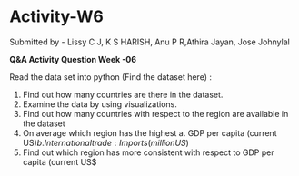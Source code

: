 # Activity-W6
Submitted by - Lissy C J, K S HARISH, Anu P R,Athira Jayan,  Jose Johnylal

**Q&A Activity Question Week -06**

Read the data set into python (Find the dataset here) :

1. Find out how many countries are there in the dataset.
2. Examine the data by using visualizations.
3. Find out how many countries with respect to the region are available
in the dataset
4. On average which region has the highest
a. GDP per capita (current US$)
b. International trade: Imports (million US$)
5. Find out which region has more consistent with respect to GDP per
capita (current US$
